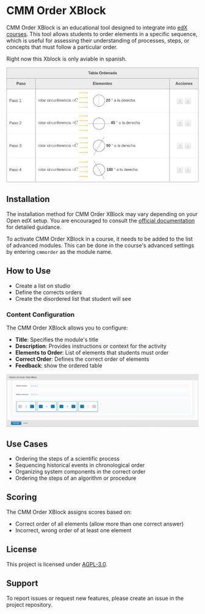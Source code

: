 # CMM Order XBlock

CMM Order XBlock is an educational tool designed to integrate into [edX courses](https://www.edx.org/). This tool allows students to order elements in a specific sequence, which is useful for assessing their understanding of processes, steps, or concepts that must follow a particular order.

Right now this Xblock is only aviable in spanish.


![CMM Order XBlock Usage Example](cmmorder/static/images/example.png)

## Installation

The installation method for CMM Order XBlock may vary depending on your Open edX setup. You are encouraged to consult the [official documentation](https://edx.readthedocs.io/projects/edx-installing-configuring-and-running/en/latest/configuration/install_xblock.html) for detailed guidance.

To activate CMM Order XBlock in a course, it needs to be added to the list of advanced modules. This can be done in the course's advanced settings by entering `cmmorder` as the module name.

## How to Use

- Create a list on studio
- Define the corrects orders
- Create the disordered list that student will see

### Content Configuration

The CMM Order XBlock allows you to configure:

- **Title**: Specifies the module's title
- **Description**: Provides instructions or context for the activity
- **Elements to Order**: List of elements that students must order
- **Correct Order**: Defines the correct order of elements
- **Feedback**: show the ordered table

![XBlock Configuration](cmmorder/static/images/example-studio.png)

## Use Cases

- Ordering the steps of a scientific process
- Sequencing historical events in chronological order
- Organizing system components in the correct order
- Ordering the steps of an algorithm or procedure

## Scoring

The CMM Order XBlock assigns scores based on:
- Correct order of all elements (allow more than one correct answer)
- Incorrect, wrong order of at least one element

## License

This project is licensed under [AGPL-3.0](LICENSE).

## Support

To report issues or request new features, please create an issue in the project repository. 